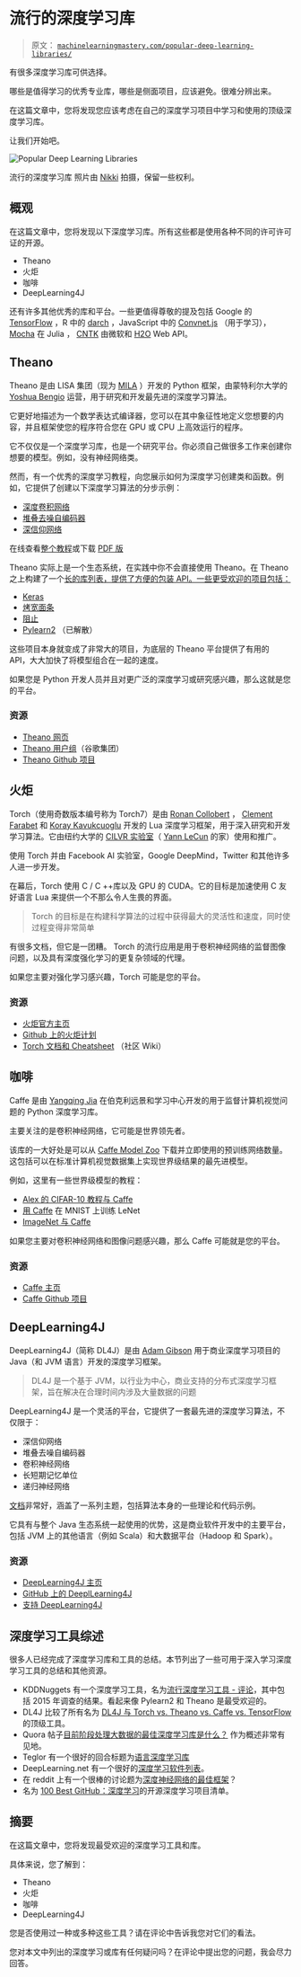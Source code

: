 # 流行的深度学习库

> 原文： [`machinelearningmastery.com/popular-deep-learning-libraries/`](https://machinelearningmastery.com/popular-deep-learning-libraries/)

有很多深度学习库可供选择。

哪些是值得学习的优秀专业库，哪些是侧面项目，应该避免。很难分辨出来。

在这篇文章中，您将发现您应该考虑在自己的深度学习项目中学习和使用的顶级深度学习库。

让我们开始吧。

![Popular Deep Learning Libraries](img/d901ddd6726290886da25ffca5932512.png)

流行的深度学习库
照片由 [Nikki](https://www.flickr.com/photos/nikkis_pikkis/1112212508/) 拍摄，保留一些权利。

## 概观

在这篇文章中，您将发现以下深度学习库。所有这些都是使用各种不同的许可许可证的开源。

*   Theano
*   火炬
*   咖啡
*   DeepLearning4J

还有许多其他优秀的库和平台。一些更值得尊敬的提及包括 Google 的 [TensorFlow](https://www.tensorflow.org/) ，R 中的 [darch](http://cran.um.ac.ir/web/packages/darch/index.html) ，JavaScript 中的 [Convnet.js](http://cs.stanford.edu/people/karpathy/convnetjs/) （用于学习）， [Mocha](https://github.com/pluskid/Mocha.jl) 在 Julia ， [CNTK](https://github.com/Microsoft/CNTK) 由微软和 [H2O](http://www.h2o.ai/) Web API。

## Theano

Theano 是由 LISA 集团（现为 [MILA](http://mila.umontreal.ca/en/) ）开发的 Python 框架，由蒙特利尔大学的 [Yoshua Bengio](http://www.iro.umontreal.ca/~bengioy/yoshua_en/index.html) 运营，用于研究和开发最先进的深度学习算法。

它更好地描述为一个数学表达式编译器，您可以在其中象征性地定义您想要的内容，并且框架使您的程序符合您在 GPU 或 CPU 上高效运行的程序。

它不仅仅是一个深度学习库，也是一个研究平台。你必须自己做很多工作来创建你想要的模型。例如，没有神经网络类。

然而，有一个优秀的深度学习教程，向您展示如何为深度学习创建类和函数。例如，它提供了创建以下深度学习算法的分步示例：

*   [深度卷积网络](http://deeplearning.net/tutorial/lenet.html)
*   [堆叠去噪自编码器](http://deeplearning.net/tutorial/SdA.html)
*   [深信仰网络](http://deeplearning.net/tutorial/DBN.html)

在线查看[整个教程](http://deeplearning.net/tutorial/contents.html)或下载 [PDF 版](http://deeplearning.net/tutorial/deeplearning.pdf)

Theano 实际上是一个生态系统，在实践中你不会直接使用 Theano。在 Theano 之上构建了一个[长的库列表，提供了方便的包装 API。一些更受欢迎的项目包括：](https://github.com/Theano/Theano/wiki/Related-projects)

*   [Keras](http://keras.io/)
*   [烤宽面条](https://github.com/Lasagne/Lasagne)
*   [阻止](https://github.com/mila-udem/blocks)
*   [Pylearn2](http://deeplearning.net/software/pylearn2/) （已解散）

这些项目本身就变成了非常大的项目，为底层的 Theano 平台提供了有用的 API，大大加快了将模型组合在一起的速度。

如果您是 Python 开发人员并且对更广泛的深度学习或研究感兴趣，那么这就是您的平台。

### 资源

*   [Theano 网页](http://deeplearning.net/software/theano/)
*   [Theano 用户组](https://groups.google.com/forum/#!forum/theano-users)（谷歌集团）
*   [Theano Github 项目](https://github.com/Theano/Theano/)

## 火炬

Torch（使用奇数版本编号称为 Torch7）是由 [Ronan Collobert](https://www.linkedin.com/in/ronan-collobert-b110aa8) ， [Clement Farabet](https://www.linkedin.com/in/clementfarabet) 和 [Koray Kavukcuoglu](https://uk.linkedin.com/in/koray-kavukcuoglu-0439a720) 开发的 Lua 深度学习框架，用于深入研究和开发学习算法。它由纽约大学的 [CILVR 实验室](http://cilvr.nyu.edu/doku.php?id=start)（ [Yann LeCun](https://www.linkedin.com/in/yann-lecun-0b999) 的家）使用和推广。

使用 Torch 并由 Facebook AI 实验室，Google DeepMind，Twitter 和其他许多人进一步开发。

在幕后，Torch 使用 C / C ++库以及 GPU 的 CUDA。它的目标是加速使用 C 友好语言 Lua 来提供一个不那么令人生畏的界面。

> Torch 的目标是在构建科学算法的过程中获得最大的灵活性和速度，同时使过程变得非常简单

有很多文档，但它是一团糟。 Torch 的流行应用是用于卷积神经网络的监督图像问题，以及具有深度强化学习的更复杂领域的代理。

如果您主要对强化学习感兴趣，Torch 可能是您的平台。

### 资源

*   [火炬官方主页](http://torch.ch/)
*   [Github 上的火炬计划](https://github.com/torch/torch7)
*   [Torch 文档和 Cheatsheet](https://github.com/torch/torch7/wiki/Cheatsheet) （社区 Wiki）

## 咖啡

Caffe 是由 [Yangqing Jia](https://www.linkedin.com/in/yangqing-jia-a67037b) 在伯克利远景和学习中心开发的用于监督计算机视觉问题的 Python 深度学习库。

主要关注的是卷积神经网络，它可能是世界领先者。

该库的一大好处是可以从 [Caffe Model Zoo](http://caffe.berkeleyvision.org/model_zoo.html) 下载并立即使用的预训练网络数量。这包括可以在标准计算机视觉数据集上实现世界级结果的最先进模型。

例如，这里有一些世界级模型的教程：

*   [Alex 的 CIFAR-10 教程与 Caffe](http://caffe.berkeleyvision.org/gathered/examples/cifar10.html)
*   [用 Caffe](http://caffe.berkeleyvision.org/gathered/examples/mnist.html) 在 MNIST 上训练 LeNet
*   [ImageNet 与 Caffe](http://caffe.berkeleyvision.org/gathered/examples/imagenet.html)

如果您主要对卷积神经网络和图像问题感兴趣，那么 Caffe 可能就是您的平台。

### 资源

*   [Caffe 主页](http://caffe.berkeleyvision.org/)
*   [Caffe Github 项目](https://github.com/BVLC/caffe)

## DeepLearning4J

DeepLearning4J（简称 DL4J）是由 [Adam Gibson](https://www.linkedin.com/in/agibsonccc) 用于商业深度学习项目的 Java（和 JVM 语言）开发的深度学习框架。

> DL4J 是一个基于 JVM，以行业为中心，商业支持的分布式深度学习框架，旨在解决在合理时间内涉及大量数据的问题

DeepLearning4J 是一个灵活的平台，它提供了一套最先进的深度学习算法，不仅限于：

*   深信仰网络
*   堆叠去噪自编码器
*   卷积神经网络
*   长短期记忆单位
*   递归神经网络

[文档](http://deeplearning4j.org/documentation)非常好，涵盖了一系列主题，包括算法本身的一些理论和代码示例。

它具有与整个 Java 生态系统一起使用的优势，这是商业软件开发中的主要平台，包括 JVM 上的其他语言（例如 Scala）和大数据平台（Hadoop 和 Spark）。

### 资源

*   [DeepLearning4J 主页](http://deeplearning4j.org/)
*   [GitHub 上的 DeeplLearning4J](https://github.com/deeplearning4j/deeplearning4j)
*   [支持 DeepLearning4J](http://skymind.io/)

## 深度学习工具综述

很多人已经完成了深度学习库和工具的总结。本节列出了一些可用于深入学习深度学习工具的总结和其他资源。

*   KDDNuggets 有一个深度学习工具，名为[流行深度学习工具 - 评论](http://www.kdnuggets.com/2015/06/popular-deep-learning-tools.html)，其中包括 2015 年调查的结果。看起来像 Pylearn2 和 Theano 是最受欢迎的。
*   DL4J 比较了所有名为 [DL4J 与 Torch vs. Theano vs. Caffe vs. TensorFlow](http://deeplearning4j.org/compare-dl4j-torch7-pylearn.html) 的顶级工具。
*   Quora 帖子[目前阶段处理大数据的最佳深度学习库是什么？](https://www.quora.com/What-is-the-best-deep-learning-library-at-the-current-stage-for-working-on-large-data) 作为概述非常有见地。
*   Teglor 有一个很好的回合标题为[语言深度学习库](http://www.teglor.com/b/deep-learning-libraries-language-cm569/)
*   DeepLearning.net 有一个很好的[深度学习软件列表](http://deeplearning.net/software_links/)。
*   在 reddit 上有一个很棒的讨论题为[深度神经网络的最佳框架](https://www.reddit.com/r/MachineLearning/comments/2c9x0s/best_framework_for_deep_neural_nets/)？
*   名为 [100 Best GitHub：深度学习](http://meta-guide.com/software-meta-guide/100-best-github-deep-learning)的开源深度学习项目清单。

## 摘要

在这篇文章中，您将发现最受欢迎的深度学习工具和库。

具体来说，您了解到：

*   Theano
*   火炬
*   咖啡
*   DeepLearning4J

您是否使用过一种或多种这些工具？请在评论中告诉我您对它们的看法。

您对本文中列出的深度学习或库有任何疑问吗？在评论中提出您的问题，我会尽力回答。